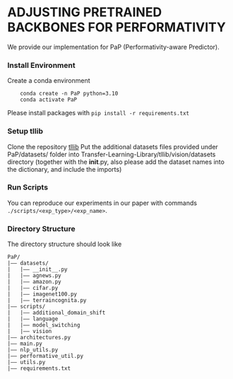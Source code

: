 # ADJUSTING PRETRAINED BACKBONES FOR PERFORMATIVITY
We provide our implementation for PaP (Performativity-aware Predictor).


### Install Environment
Create a conda environment 
```shell
    conda create -n PaP python=3.10
    conda activate PaP
```

Please install packages with `pip install -r requirements.txt`

### Setup tllib 
Clone the repository [tllib](https://github.com/thuml/Transfer-Learning-Library)
Put the additional datasets files provided under PaP/datasets/ folder into Transfer-Learning-Library/tllib/vision/datasets directory (together with the __init__.py, also please add the dataset names into the dictionary, and include the imports)


### Run Scripts
You can reproduce our experiments in our paper with commands `./scripts/<exp_type>/<exp_name>`.

### Directory Structure
The directory structure should look like
```
PaP/
|–– datasets/
|   |–– __init__.py
|   |–– agnews.py
|   |–– amazon.py
|   |–– cifar.py
|   |–– imagenet100.py
|   |–– terraincognita.py
|–– scripts/
|   |–– additional_domain_shift
|   |–– language
|   |–– model_switching
|   |–– vision
|–– architectures.py
|–– main.py
|–– nlp_utils.py
|–– performative_util.py
|–– utils.py
|–– requirements.txt
```